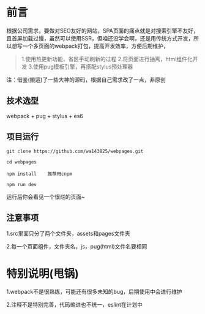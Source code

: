 
# 前言

根据公司需求，要做对SEO友好的网站，SPA页面的痛点就是对搜索引擎不友好，且首屏加载过慢，虽然可以使用SSR，但咱还没学会啊，还是用传统方式开发，所以想写一个多页面的webpack打包，提高开发效率，方便后期维护，
>1.使用热更新功能，省区手动刷新的过程
>2.将页面进行抽离，html组件化开发
>3.使用pug模板引擎，再搭配stylus预处理器

注：借鉴(搬运)了一些大神的源码，根据自己需求改了一点，非原创

## 技术选型

webpack + pug + stylus + es6


## 项目运行

```
git clone https://github.com/wa143825/webpages.git

cd webpages

npm install    推荐用cnpm

npm run dev

```

运行后你会看见一个很烂的页面~


## 注意事项

1.src里面只分了两个文件夹，assets和pages文件夹

2.每一个页面组件，文件夹名，js，pug(html)文件名要相同



# 特别说明(甩锅)

1.webpack不是很熟练，可能还有很多未知的bug，后期使用中会进行维护

2.注释不是特别完善，代码缩进也不统一，eslint在计划中



